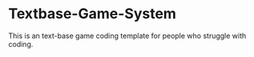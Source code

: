 # Textbase-Game-System
This is an text-base game coding template for people who struggle with coding.
